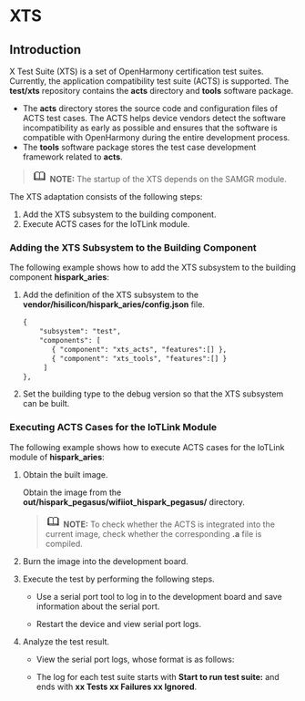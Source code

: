 # XTS<a name="EN-US_TOPIC_0000001199722627"></a>

## Introduction<a name="section6725155811454"></a>

X Test Suite \(XTS\) is a set of OpenHarmony certification test suites. Currently, the application compatibility test suite \(ACTS\) is supported. The  **test/xts**  repository contains the  **acts**  directory and  **tools**  software package.

-   The  **acts**  directory stores the source code and configuration files of ACTS test cases. The ACTS helps device vendors detect the software incompatibility as early as possible and ensures that the software is compatible with OpenHarmony during the entire development process.
-   The  **tools**  software package stores the test case development framework related to  **acts**.

>![](../public_sys-resources/icon-note.gif) **NOTE:** 
>The startup of the XTS depends on the SAMGR module.

The XTS adaptation consists of the following steps:

1.  Add the XTS subsystem to the building component.
2.  Execute ACTS cases for the IoTLink module.

### Adding the XTS Subsystem to the Building Component<a name="section46981118105417"></a>

The following example shows how to add the XTS subsystem to the building component  **hispark\_aries**:

1.  Add the definition of the XTS subsystem to the  **vendor/hisilicon/hispark\_aries/config.json**  file.

    ```
    {
        "subsystem": "test",
        "components": [
           { "component": "xts_acts", "features":[] },
           { "component": "xts_tools", "features":[] }
         ]
    },
    ```

2.  Set the building type to the debug version so that the XTS subsystem can be built.

### Executing ACTS Cases for the IoTLink Module<a name="section9489122319819"></a>

The following example shows how to execute ACTS cases for the IoTLink module of  **hispark\_aries**:

1.  Obtain the built image.

    Obtain the image from the  **out/hispark\_pegasus/wifiiot\_hispark\_pegasus/**  directory.

    >![](../public_sys-resources/icon-note.gif) **NOTE:** 
    >To check whether the ACTS is integrated into the current image, check whether the corresponding  **.a**  file is compiled.

2.  Burn the image into the development board.
3.  Execute the test by performing the following steps.
    -   Use a serial port tool to log in to the development board and save information about the serial port.

    -   Restart the device and view serial port logs.

4.  Analyze the test result.
    -   View the serial port logs, whose format is as follows:

    -   The log for each test suite starts with  **Start to run test suite:**  and ends with  **xx Tests xx Failures xx Ignored**.


